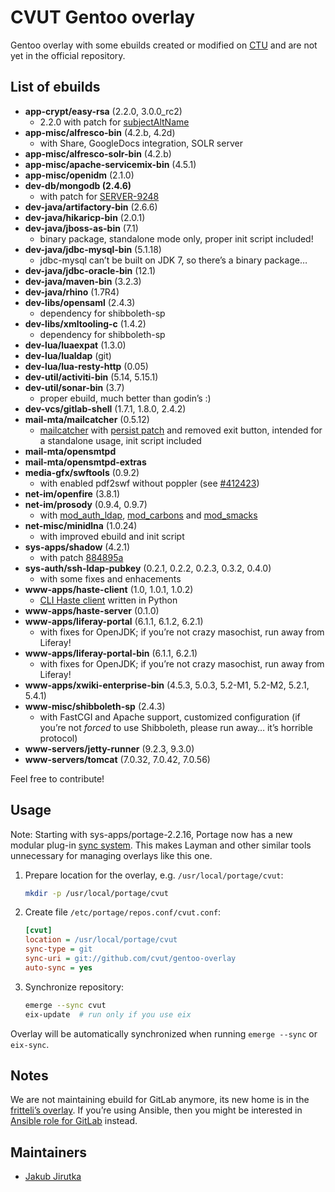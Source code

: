 CVUT Gentoo overlay
===================

Gentoo overlay with some ebuilds created or modified on [CTU](http://www.cvut.cz/) and are not yet in the official repository.


List of ebuilds
---------------

* **app-crypt/easy-rsa** (2.2.0, 3.0.0\_rc2)
   * 2.2.0 with patch for [subjectAltName](http://www.msquared.id.au/articles/easy-rsa-subjectaltname/)
* **app-misc/alfresco-bin** (4.2.b, 4.2d)
   * with Share, GoogleDocs integration, SOLR server
* **app-misc/alfresco-solr-bin** (4.2.b)
* **app-misc/apache-servicemix-bin** (4.5.1)
* **app-misc/openidm** (2.1.0)
* **dev-db/mongodb (2.4.6)**
   * with patch for [SERVER-9248](https://jira.mongodb.org/browse/SERVER-9248)
* **dev-java/artifactory-bin** (2.6.6)
* **dev-java/hikaricp-bin** (2.0.1)
* **dev-java/jboss-as-bin** (7.1)
   * binary package, standalone mode only, proper init script included!
* **dev-java/jdbc-mysql-bin** (5.1.18)
   * jdbc-mysql can’t be built on JDK 7, so there’s a binary package…
* **dev-java/jdbc-oracle-bin** (12.1)
* **dev-java/maven-bin** (3.2.3)
* **dev-java/rhino** (1.7R4)
* **dev-libs/opensaml** (2.4.3)
   * dependency for shibboleth-sp
* **dev-libs/xmltooling-c** (1.4.2)
   * dependency for shibboleth-sp
* **dev-lua/luaexpat** (1.3.0)
* **dev-lua/lualdap** (git)
* **dev-lua/lua-resty-http** (0.05)
* **dev-util/activiti-bin** (5.14, 5.15.1)
* **dev-util/sonar-bin** (3.7)
   * proper ebuild, much better than godin’s :)
* **dev-vcs/gitlab-shell** (1.7.1, 1.8.0, 2.4.2)
* **mail-mta/mailcatcher** (0.5.12)
   * [mailcatcher](https://github.com/sj26/mailcatcher) with [persist patch](https://github.com/sj26/mailcatcher/pull/109) and removed exit button, intended for a standalone usage, init script included
* **mail-mta/opensmtpd**
* **mail-mta/opensmtpd-extras**
* **media-gfx/swftools** (0.9.2)
   * with enabled pdf2swf without poppler (see [#412423](https://bugs.gentoo.org/show_bug.cgi?id=412423))
* **net-im/openfire** (3.8.1)
* **net-im/prosody** (0.9.4, 0.9.7)
   * with [mod_auth_ldap](https://code.google.com/p/prosody-modules/wiki/mod_auth_ldap), [mod_carbons](http://code.google.com/p/prosody-modules/wiki/mod_carbons) and [mod_smacks](http://code.google.com/p/prosody-modules/wiki/mod_smacks)
* **net-misc/minidlna** (1.0.24)
   * with improved ebuild and init script
* **sys-apps/shadow** (4.2.1)
   * with patch [884895a](https://github.com/shadow-maint/shadow/commit/884895ae25f4e684b8ca75ac03e775370f43a63d)
* **sys-auth/ssh-ldap-pubkey** (0.2.1, 0.2.2, 0.2.3, 0.3.2, 0.4.0)
   * with some fixes and enhacements
* **www-apps/haste-client** (1.0, 1.0.1, 1.0.2)
   * [CLI Haste client](https://github.com/jirutka/haste-client) written in Python
* **www-apps/haste-server** (0.1.0)
* **www-apps/liferay-portal** (6.1.1, 6.1.2, 6.2.1)
   * with fixes for OpenJDK; if you’re not crazy masochist, run away from Liferay!
* **www-apps/liferay-portal-bin** (6.1.1, 6.2.1)
   * with fixes for OpenJDK; if you’re not crazy masochist, run away from Liferay!
* **www-apps/xwiki-enterprise-bin** (4.5.3, 5.0.3, 5.2-M1, 5.2-M2, 5.2.1, 5.4.1)
* **www-misc/shibboleth-sp** (2.4.3)
   * with FastCGI and Apache support, customized configuration (if you’re not _forced_ to use Shibboleth, please run away… it’s horrible protocol)
* **www-servers/jetty-runner** (9.2.3, 9.3.0)
* **www-servers/tomcat** (7.0.32, 7.0.42, 7.0.56)

Feel free to contribute!


Usage
-----

Note: Starting with sys-apps/portage-2.2.16, Portage now has a new modular plug-in [sync system](https://wiki.gentoo.org/wiki/Project:Portage/Sync).
This makes Layman and other similar tools unnecessary for managing overlays like this one.

1. Prepare location for the overlay, e.g. `/usr/local/portage/cvut`:

   ```sh
   mkdir -p /usr/local/portage/cvut
   ```

2. Create file `/etc/portage/repos.conf/cvut.conf`:

   ```ini
   [cvut]
   location = /usr/local/portage/cvut
   sync-type = git
   sync-uri = git://github.com/cvut/gentoo-overlay
   auto-sync = yes
   ```

3. Synchronize repository:

   ```sh
   emerge --sync cvut
   eix-update  # run only if you use eix
   ```

Overlay will be automatically synchronized when running `emerge --sync` or `eix-sync`.


Notes
-----

We are not maintaining ebuild for GitLab anymore, its new home is in the [fritteli’s overlay](https://github.com/fritteli/gentoo-overlay).
If you’re using Ansible, then you might be interested in [Ansible role for GitLab](https://github.com/jirutka/ansible-role-gitlab) instead.


Maintainers
-----------

* [Jakub Jirutka](mailto:jirutjak@fit.cvut.cz)

